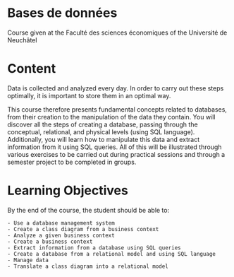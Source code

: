 # Bases de données
Course given at the Faculté des sciences économiques of the Université de Neuchâtel

# Content

Data is collected and analyzed every day. In order to carry out these steps optimally, it is important to store them in an optimal way.

This course therefore presents fundamental concepts related to databases, from their creation to the manipulation of the data they contain. You will discover all the steps of creating a database, passing through the conceptual, relational, and physical levels (using SQL language). Additionally, you will learn how to manipulate this data and extract information from it using SQL queries. All of this will be illustrated through various exercises to be carried out during practical sessions and through a semester project to be completed in groups.

# Learning Objectives

By the end of the course, the student should be able to:

    - Use a database management system
    - Create a class diagram from a business context
    - Analyze a given business context
    - Create a business context
    - Extract information from a database using SQL queries
    - Create a database from a relational model and using SQL language
    - Manage data
    - Translate a class diagram into a relational model
